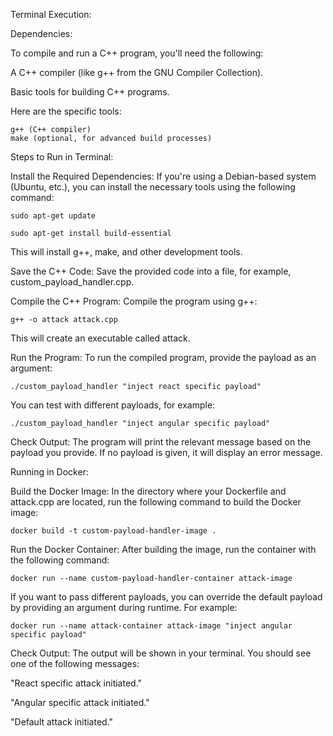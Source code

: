 Terminal Execution:

Dependencies:

To compile and run a C++ program, you'll need the following:

A C++ compiler (like g++ from the GNU Compiler Collection).
    
Basic tools for building C++ programs.

Here are the specific tools:

    g++ (C++ compiler)
    make (optional, for advanced build processes)

Steps to Run in Terminal:

Install the Required Dependencies: If you're using a Debian-based system (Ubuntu, etc.), you can install the necessary tools using the following command:

    sudo apt-get update

    sudo apt-get install build-essential

This will install g++, make, and other development tools.

Save the C++ Code: Save the provided code into a file, for example, custom_payload_handler.cpp.

Compile the C++ Program: Compile the program using g++:

    g++ -o attack attack.cpp

This will create an executable called attack.

Run the Program: To run the compiled program, provide the payload as an argument:

    ./custom_payload_handler "inject react specific payload"

You can test with different payloads, for example:

    ./custom_payload_handler "inject angular specific payload"

Check Output: The program will print the relevant message based on the payload you provide. If no payload is given, it will display an error message.

Running in Docker:

Build the Docker Image: In the directory where your Dockerfile and attack.cpp are located, run the following command to build the Docker image:

    docker build -t custom-payload-handler-image .

Run the Docker Container: After building the image, run the container with the following command:

    docker run --name custom-payload-handler-container attack-image

If you want to pass different payloads, you can override the default payload by providing an argument during runtime. For example:

    docker run --name attack-container attack-image "inject angular specific payload"

Check Output: The output will be shown in your terminal. You should see one of the following messages:

"React specific attack initiated."

"Angular specific attack initiated."

"Default attack initiated."


